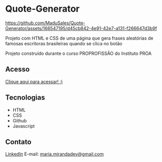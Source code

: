 # Quote-Generator

https://github.com/MaduSales/Quote-Generator/assets/166547195/d45cb842-4e91-42e7-a131-f266647d3b9f


Projeto com HTML e CSS de uma página que gera frases aleatórias de famosas escritoras brasileiras quando se clica no botão

Projeto construído durante o curso PROPROFISSÃO do Instituto PROA


## Acesso

[Clique aqui para acessar! :)](https://madusales.github.io/Quote-Generator/)

## Tecnologias
- HTML
- CSS
- Github
- Javascript

## Contato
[LinkedIn](https://www.linkedin.com/in/mariaeduardasales)
E-mail: maria.mirandadev@gmail.com



